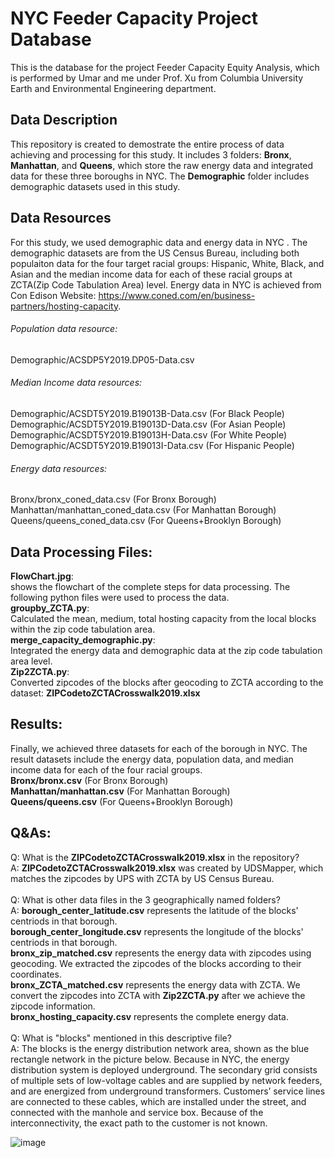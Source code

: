 # NYC Feeder Capacity Project Database
This is the database for the project Feeder Capacity Equity Analysis, which is performed by Umar and me under Prof. Xu from Columbia University Earth and Environmental Engineering department.

## Data Description
This repository is created to demostrate the entire process of data achieving and processing for this study. It includes 3 folders: **Bronx**, **Manhattan**, and **Queens**, which store the raw energy data and integrated data for these three boroughs in NYC. The **Demographic** folder includes demographic datasets used in this study.

## Data Resources
For this study, we used demographic data and energy data in NYC . The demographic datasets are from the US Census Bureau, including both populaiton data for the four target racial groups: Hispanic, White, Black, and Asian and the median income data for each of these racial groups at ZCTA(Zip Code Tabulation Area) level. Energy data in NYC is achieved from Con Edison Website: https://www.coned.com/en/business-partners/hosting-capacity. 

###### Population data resource:     
Demographic/ACSDP5Y2019.DP05-Data.csv <br />
###### Median Income data resources:
Demographic/ACSDT5Y2019.B19013B-Data.csv (For Black People) <br />
Demographic/ACSDT5Y2019.B19013D-Data.csv (For Asian People) <br />
Demographic/ACSDT5Y2019.B19013H-Data.csv (For White People) <br />
Demographic/ACSDT5Y2019.B19013I-Data.csv (For Hispanic People) <br />                              
###### Energy data resources:                       
Bronx/bronx_coned_data.csv (For Bronx Borough) <br />
Manhattan/manhattan_coned_data.csv (For Manhattan Borough) <br />
Queens/queens_coned_data.csv (For Queens+Brooklyn Borough) <br />

## Data Processing Files:
**FlowChart.jpg**:<br /> shows the flowchart of the complete steps for data processing. The following python files were used to process the data. <br />
**groupby_ZCTA.py**:<br /> Calculated the mean, medium, total hosting capacity from the local blocks within the zip code tabulation area. <br />
**merge_capacity_demographic.py**:<br /> Integrated the energy data and demographic data at the zip code tabulation area level. <br />
**Zip2ZCTA.py**:<br /> Converted zipcodes of the blocks after geocoding to ZCTA according to the dataset: **ZIPCodetoZCTACrosswalk2019.xlsx** <br />

## Results:
Finally, we achieved three datasets for each of the borough in NYC. The result datasets include the energy data, population data, and median income data for each of the four racial groups. <br />
**Bronx/bronx.csv** (For Bronx Borough) <br />
**Manhattan/manhattan.csv** (For Manhattan Borough) <br />
**Queens/queens.csv** (For Queens+Brooklyn Borough) <br />

## Q&As: 
Q: What is the **ZIPCodetoZCTACrosswalk2019.xlsx** in the repository? <br />
A: **ZIPCodetoZCTACrosswalk2019.xlsx** was created by UDSMapper, which matches the zipcodes by UPS with ZCTA by US Census Bureau. <br />
<br />
Q: What is other data files in the 3 geographically named folders? <br />
A: **borough_center_latitude.csv** represents the latitude of the blocks' centriods in that borough.<br />
**borough_center_longitude.csv** represents the longitude of the blocks' centriods in that borough.<br />
**bronx_zip_matched.csv** represents the energy data with zipcodes using geocoding. We extracted the zipcodes of the blocks according to their coordinates.<br />
**bronx_ZCTA_matched.csv** represents the energy data with ZCTA. We convert the zipcodes into ZCTA with **Zip2ZCTA.py** after we achieve the zipcode information.<br />
**bronx_hosting_capacity.csv** represents the complete energy data.<br />
<br />
Q: What is "blocks" mentioned in this descriptive file? <br />
A: The blocks is the energy distribution network area, shown as the blue rectangle network in the picture below. Because in NYC, the energy distribution system is deployed underground. The secondary grid consists of multiple sets of low-voltage cables and are supplied by network feeders, and are energized from underground transformers. Customers’ service lines are connected to these cables, which are installed under the street, and connected with the manhole and service box. Because of the interconnectivity, the exact path to the customer is not known. <br />

![image](https://user-images.githubusercontent.com/114182049/194950427-ce7a6712-b7c3-4a10-a0eb-09bb9df9cfd8.png)

